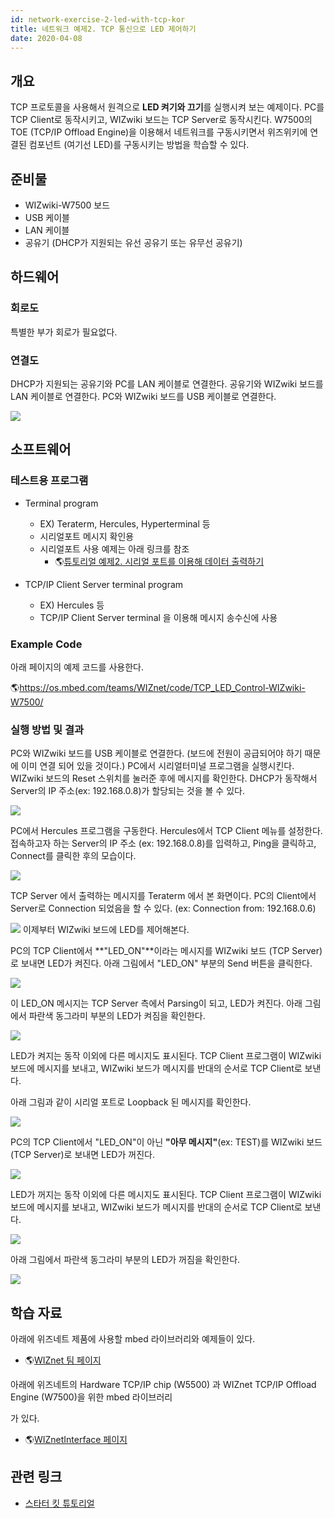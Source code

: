 ```yaml
---
id: network-exercise-2-led-with-tcp-kor
title: 네트워크 예제2. TCP 통신으로 LED 제어하기
date: 2020-04-08
---
```


## 개요

TCP 프로토콜을 사용해서 원격으로 **LED 켜기와 끄기**를 실행시켜 보는 예제이다. PC를 TCP Client로 동작시키고,
WIZwiki 보드는 TCP Server로 동작시킨다. W7500의 TOE (TCP/IP Offload Engine)을 이용해서
네트워크를 구동시키면서 위즈위키에 연결된 컴포넌트 (여기선 LED)를 구동시키는 방법을 학습할 수 있다.

## 준비물

  - WIZwiki-W7500 보드
  - USB 케이블
  - LAN 케이블
  - 공유기 (DHCP가 지원되는 유선 공유기 또는 유무선 공유기)

## 하드웨어

### 회로도

특별한 부가 회로가 필요없다.

### 연결도

DHCP가 지원되는 공유기와 PC를 LAN 케이블로 연결한다. 공유기와 WIZwiki 보드를 LAN 케이블로 연결한다. PC와
WIZwiki 보드를 USB 케이블로 연결한다.

![](https://d3cmhcsnvv7jc.cloudfront.net/docs/img/products/wizwiki_mbed_kit/kit_kr/tcp_loopback_system_config.png)

## 소프트웨어

### 테스트용 프로그램

  - Terminal program
      - EX) Teraterm, Hercules, Hyperterminal 등
      - 시리얼포트 메시지 확인용
      - 시리얼포트 사용 예제는 아래 링크를 참조
          - 🌎[튜토리얼 예제2. 시리얼 포트를 이용해 데이터
            출력하기](./Exercise-2.Serial-port-Kor.md)



  - TCP/IP Client Server terminal program
      - EX) Hercules 등
      - TCP/IP Client Server terminal 을 이용해 메시지 송수신에 사용

### Example Code

아래 페이지의 예제 코드를 사용한다.

🌎https://os.mbed.com/teams/WIZnet/code/TCP_LED_Control-WIZwiki-W7500/

### 실행 방법 및 결과

PC와 WIZwiki 보드를 USB 케이블로 연결한다. (보드에 전원이 공급되어야 하기 때문에 이미 연결 되어 있을 것이다.)
PC에서 시리얼터미널 프로그램을 실행시킨다. WIZwiki 보드의 Reset 스위치를 눌러준 후에 메시지를 확인한다. DHCP가
동작해서 Server의 IP 주소(ex: 192.168.0.8)가 할당되는 것을 볼 수 있다.

![](https://d3cmhcsnvv7jc.cloudfront.net/docs/img/products/wizwiki_mbed_kit/kit_en/tcp_led_dhcp_1.jpg)

PC에서 Hercules 프로그램을 구동한다. Hercules에서 TCP Client 메뉴를 설정한다. 접속하고자 하는
Server의 IP 주소 (ex: 192.168.0.8)를 입력하고, Ping을 클릭하고, Connect를 클릭한 후의 모습이다.

![](https://d3cmhcsnvv7jc.cloudfront.net/docs/img/products/wizwiki_mbed_kit/kit_kr/tcp_led_client_1.jpg)

TCP Server 에서 출력하는 메시지를 Teraterm 에서 본 화면이다. PC의 Client에서 Server로
Connection 되었음을 할 수 있다. (ex: Connection from: 192.168.0.6)

![](https://d3cmhcsnvv7jc.cloudfront.net/docs/img/products/wizwiki_mbed_kit/kit_kr/tcp_led_server_1.jpg)
이제부터 WIZwiki 보드에 LED를 제어해본다.

PC의 TCP Client에서 **"LED\_ON"**이라는 메시지를 WIZwiki 보드 (TCP Server)로 보내면 LED가
켜진다. 아래 그림에서 "LED\_ON" 부분의 Send 버튼을 클릭한다.

![](https://d3cmhcsnvv7jc.cloudfront.net/docs/img/products/wizwiki_mbed_kit/kit_kr/tcp_led_on_client.jpg)

이 LED\_ON 메시지는 TCP Server 측에서 Parsing이 되고, LED가 켜진다. 아래 그림에서 파란색 동그라미
부분의 LED가 켜짐을 확인한다.

![](https://d3cmhcsnvv7jc.cloudfront.net/docs/img/products/wizwiki_mbed_kit/kit_kr/tcp_led_on_off.png)

LED가 켜지는 동작 이외에 다른 메시지도 표시된다. TCP Client 프로그램이 WIZwiki 보드에 메시지를 보내고,
WIZwiki 보드가 메시지를 반대의 순서로 TCP Client로 보낸다.

아래 그림과 같이 시리얼 포트로 Loopback 된 메시지를 확인한다.

![](https://d3cmhcsnvv7jc.cloudfront.net/docs/img/products/wizwiki_mbed_kit/kit_kr/tcp_led_on_server.jpg)

PC의 TCP Client에서 "LED\_ON"이 아닌 **"아무 메시지"**(ex: TEST)를 WIZwiki 보드 (TCP
Server)로 보내면 LED가 꺼진다.

![](https://d3cmhcsnvv7jc.cloudfront.net/docs/img/products/wizwiki_mbed_kit/kit_kr/tcp_led_off_client.jpg)

LED가 꺼지는 동작 이외에 다른 메시지도 표시된다. TCP Client 프로그램이 WIZwiki 보드에 메시지를 보내고,
WIZwiki 보드가 메시지를 반대의 순서로 TCP Client로 보낸다.

![](https://d3cmhcsnvv7jc.cloudfront.net/docs/img/products/wizwiki_mbed_kit/kit_kr/tcp_led_off_server.jpg)

아래 그림에서 파란색 동그라미 부분의 LED가 꺼짐을 확인한다.

![](https://d3cmhcsnvv7jc.cloudfront.net/docs/img/products/wizwiki_mbed_kit/kit_kr/tcp_led_on_off.png)

## 학습 자료

아래에 위즈네트 제품에 사용할 mbed 라이브러리와 예제들이 있다.

  - 🌎[WIZnet 팀 페이지](https://os.mbed.com/teams/WIZnet/)

아래에 위즈네트의 Hardware TCP/IP chip (W5500) 과 WIZnet TCP/IP Offload Engine
(W7500)을 위한 mbed 라이브러리

가 있다.

  - 🌎[WIZnetInterface 페이지](https://os.mbed.com/teams/WIZnet/code/WIZnetInterface/)
    

## 관련 링크

   * [스타터 킷 튜토리얼](./Tutorial-Kor.md)
